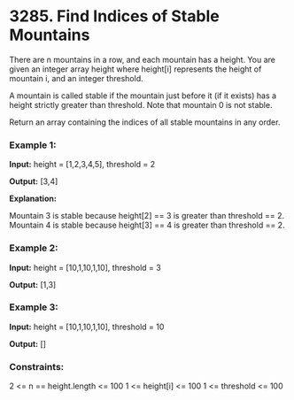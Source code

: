 # 3285. Find Indices of Stable Mountains

There are n mountains in a row, and each mountain has a height. You are given an integer array height where height[i] represents the height of mountain i, and an integer threshold.

A mountain is called stable if the mountain just before it (if it exists) has a height strictly greater than threshold. Note that mountain 0 is not stable.

Return an array containing the indices of all stable mountains in any order.

### Example 1:

**Input:** height = [1,2,3,4,5], threshold = 2

**Output:** [3,4]

**Explanation:**

Mountain 3 is stable because height[2] == 3 is greater than threshold == 2.
Mountain 4 is stable because height[3] == 4 is greater than threshold == 2.

### Example 2:

**Input:** height = [10,1,10,1,10], threshold = 3

**Output:** [1,3]

### Example 3:

**Input:** height = [10,1,10,1,10], threshold = 10

**Output:** []

### Constraints:

2 <= n == height.length <= 100
1 <= height[i] <= 100
1 <= threshold <= 100
